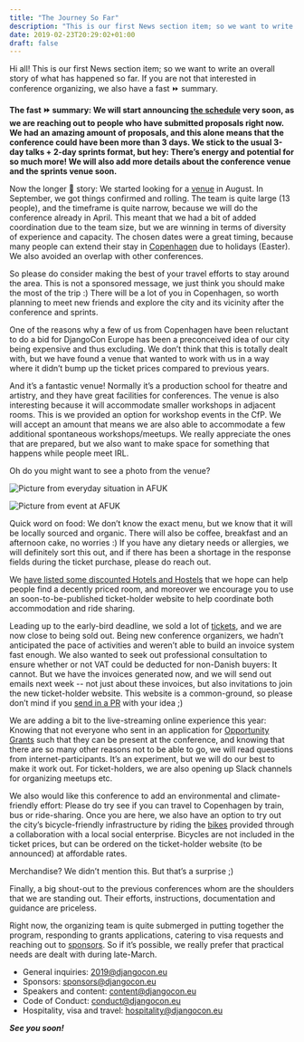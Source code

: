 ```yaml
---
title: "The Journey So Far"
description: "This is our first News section item; so we want to write an overall story of what has happened so far."
date: 2019-02-23T20:29:02+01:00
draft: false
---
```


Hi all! This is our first News section item; so we want to write an overall story of what has happened so far. If you are not that interested in conference organizing, we also have a fast ⏩ summary.

**The fast ⏩ summary: We will start announcing [the schedule](/talks/) very soon, as we are reaching out to people who have submitted proposals right now. We had an amazing amount of proposals, and this alone means that the conference could have been more than 3 days. We stick to the usual 3-day talks + 2-day sprints format, but hey: There’s energy and potential for so much more! We will also add more details about the conference venue and the sprints venue soon.**
<!--more-->
Now the longer 🦕 story: We started looking for a [venue](/venue/) in August. In September, we got things confirmed and rolling. The team is quite large (13 people), and the timeframe is quite narrow, because we will do the conference already in April. This meant that we had a bit of added coordination due to the team size, but we are winning in terms of diversity of experience and capacity. The chosen dates were a great timing, because many people can extend their stay in [Copenhagen](/copenhagen/) due to holidays (Easter). We also avoided an overlap with other conferences.

So please do consider making the best of your travel efforts to stay around the area. This is not a sponsored message, we just think you should make the most of the trip :) There will be a lot of you in Copenhagen, so worth planning to meet new friends and explore the city and its vicinity after the conference and sprints.

One of the reasons why a few of us from Copenhagen have been reluctant to do a bid for DjangoCon Europe has been a preconceived idea of our city being expensive and thus excluding. We don’t think that this is totally dealt with, but we have found a venue that wanted to work with us in a way where it didn’t bump up the ticket prices compared to previous years.

And it’s a fantastic venue! Normally it’s a production school for theatre and artistry, and they have great facilities for conferences. The venue is also interesting because it will accommodate smaller workshops in adjacent rooms. This is we provided an option for workshop events in the CfP. We will accept an amount that means we are also able to accommodate a few additional spontaneous workshops/meetups. We really appreciate the ones that are prepared, but we also want to make space for something that happens while people meet IRL.

Oh do you might want to see a photo from the venue?

![Picture from everyday situation in AFUK](/static/img/venue1.jpeg)

![Picture from event at AFUK](/static/img/venue2.jpeg)

Quick word on food: We don’t know the exact menu, but we know that it will be locally sourced and organic. There will also be coffee, breakfast and an afternoon cake, no worries :) If you have any dietary needs or allergies, we will definitely sort this out, and if there has been a shortage in the response fields during the ticket purchase, please do reach out.

We [have listed some discounted Hotels and Hostels](/hospitality/) that we hope can help people find a decently priced room, and moreover we encourage you to use an soon-to-be-published ticket-holder website to help coordinate both accommodation and ride sharing.

Leading up to the early-bird deadline, we sold a lot of [tickets](/tickets/), and we are now close to being sold out. Being new conference organizers, we hadn’t anticipated the pace of activities and weren’t able to build an invoice system fast enough. We also wanted to seek out professional consultation to ensure whether or not VAT could be deducted for non-Danish buyers: It cannot. But we have the invoices generated now, and we will send out emails next week -- not just about these invoices, but also invitations to join the new ticket-holder website. This website is a common-ground, so please don’t mind if you [send in a PR](https://github.com/djangocon/2019.djangocon.eu) with your idea ;)

We are adding a bit to the live-streaming online experience this year: Knowing that not everyone who sent in an application for [Opportunity Grants](/grants/) such that they can be present at the conference, and knowing that there are so many other reasons not to be able to go, we will read questions from internet-participants. It’s an experiment, but we will do our best to make it work out. For ticket-holders, we are also opening up Slack channels for organizing meetups etc.

We also would like this conference to add an environmental and climate-friendly effort: Please do try see if you can travel to Copenhagen by train, bus or ride-sharing. Once you are here, we also have an option to try out the city’s bicycle-friendly infrastructure by riding the [bikes](/bikes/) provided through a collaboration with a local social enterprise. Bicycles are not included in the ticket prices, but can be ordered on the ticket-holder website (to be announced) at affordable rates.

Merchandise? We didn’t mention this. But that’s a surprise ;)

Finally, a big shout-out to the previous conferences whom are the shoulders that we are standing out. Their efforts, instructions, documentation and guidance are priceless.

Right now, the organizing team is quite submerged in putting together the program, responding to grants applications, catering to visa requests and reaching out to [sponsors](/sponsors/). So if it’s possible, we really prefer that practical needs are dealt with during late-March.

* General inquiries: [2019@djangocon.eu](mailto:2019@djangocon.eu)
* Sponsors: [sponsors@djangocon.eu](mailto:sponsors@djangocon.eu)
* Speakers and content: [content@djangocon.eu](mailto:content@djangocon.eu)
* Code of Conduct: [conduct@djangocon.eu](mailto:conduct@djangocon.eu)
* Hospitality, visa and travel: [hospitality@djangocon.eu](mailto:hospitality@djangocon.eu)

***See you soon!***
